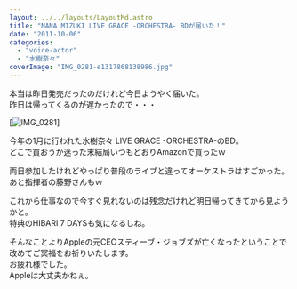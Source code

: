 ```yaml
---
layout: ../../layouts/LayoutMd.astro
title: "NANA MIZUKI LIVE GRACE -ORCHESTRA- BDが届いた！"
date: "2011-10-06"
categories: 
  - "voice-actor"
  - "水樹奈々"
coverImage: "IMG_0281-e1317868138986.jpg"
---
```


本当は昨日発売だったのだけれど今日ようやく届いた。  
昨日は帰ってくるのが遅かったので・・・

[![](/wp/images/IMG_0281-e1317868138986.jpg "IMG_0281")]

今年の1月に行われた水樹奈々 LIVE GRACE -ORCHESTRA-のBD。  
どこで買おうか迷った末結局いつもどおりAmazonで買ったｗ

両日参加したけれどやっぱり普段のライブと違ってオーケストラはすごかった。  
あと指揮者の藤野さんもｗ

これから仕事なので今すぐ見れないのは残念だけれど明日帰ってきてから見ようかと。  
特典のHIBARI 7 DAYSも気になるしね。

そんなことよりAppleの元CEOスティーブ・ジョブズが亡くなったということで改めてご冥福をお祈りいたします。  
お疲れ様でした。  
Appleは大丈夫かねぇ。
